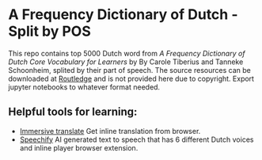 # A Frequency Dictionary of Dutch - Split by POS

This repo contains top 5000 Dutch word from *A Frequency Dictionary of Dutch Core Vocabulary for Learners* by By Carole Tiberius and Tanneke Schoonheim, splited by their part of speech. The source resources can be downloaded at [Routledge](www.routledge.com/9780415523806) and is not provided here due to copyright. Export jupyter notebooks to whatever format needed.

## Helpful tools for learning:

- [Immersive translate](https://immersivetranslate.com/) Get inline translation from browser.
- [Speechify](https://speechify.com/) AI generated text to speech that has 6 different Dutch voices and inline player browser extension.